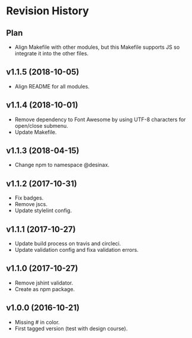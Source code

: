 Revision History
=======================



Plan
------------------------

* Align Makefile with other modules, but this Makefile supports JS so integrate it into the other files.



v1.1.5 (2018-10-05)
------------------------

* Align README for all modules.



v1.1.4 (2018-10-01)
------------------------

* Remove dependency to Font Awesome by using UTF-8 characters for open/close submenu.
* Update Makefile.



v1.1.3 (2018-04-15)
------------------------

* Change npm to namespace @desinax.



v1.1.2 (2017-10-31)
------------------------

* Fix badges.
* Remove jscs.
* Update stylelint config.



v1.1.1 (2017-10-27)
------------------------

* Update build process on travis and circleci.
* Update validation config and fixa validation errors.



v1.1.0 (2017-10-27)
------------------------

* Remove jshint validator.
* Create as npm package.



v1.0.0 (2016-10-21)
------------------------

* Missing # in color.
* First tagged version (test with design course).
